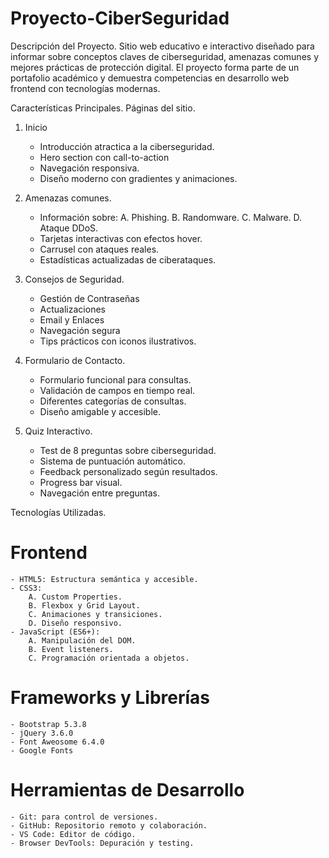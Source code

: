# Proyecto-CiberSeguridad 
Descripción del Proyecto.
Sitio web educativo e interactivo diseñado para informar sobre conceptos claves de ciberseguridad, amenazas comunes y mejores prácticas de protección digital. El proyecto forma parte de un portafolio académico y demuestra competencias en desarrollo web frontend con tecnologías modernas.

Características Principales.
Páginas del sitio.
1. Inicio
    - Introducción atractica a la ciberseguridad.
    - Hero section con call-to-action
    - Navegación responsiva.
    - Diseño moderno con gradientes y animaciones.

2. Amenazas comunes.
    - Información sobre:
        A. Phishing.
        B. Randomware.
        C. Malware.
        D. Ataque DDoS.
    - Tarjetas interactivas con efectos hover.
    - Carrusel con ataques reales.
    - Estadísticas actualizadas de ciberataques.

3. Consejos de Seguridad.
    - Gestión de Contraseñas
    - Actualizaciones
    - Email y Enlaces
    - Navegación segura
    - Tips prácticos con iconos ilustrativos.

4. Formulario de Contacto.
    - Formulario funcional para consultas.
    - Validación de campos en tiempo real.
    - Diferentes categorías de consultas.
    - Diseño amigable y accesible.

5. Quiz Interactivo.
    - Test de 8 preguntas sobre ciberseguridad.
    - Sistema de puntuación automático.
    - Feedback personalizado según resultados.
    - Progress bar visual.
    - Navegación entre preguntas.

Tecnologías Utilizadas.
# Frontend
    - HTML5: Estructura semántica y accesible.
    - CSS3:
        A. Custom Properties.
        B. Flexbox y Grid Layout.
        C. Animaciones y transiciones.
        D. Diseño responsivo.
    - JavaScript (ES6+):
        A. Manipulación del DOM.
        B. Event listeners.
        C. Programación orientada a objetos.

# Frameworks y Librerías
    - Bootstrap 5.3.8
    - jQuery 3.6.0
    - Font Aweosome 6.4.0
    - Google Fonts

# Herramientas de Desarrollo
    - Git: para control de versiones.
    - GitHub: Repositorio remoto y colaboración.
    - VS Code: Editor de código.
    - Browser DevTools: Depuración y testing.